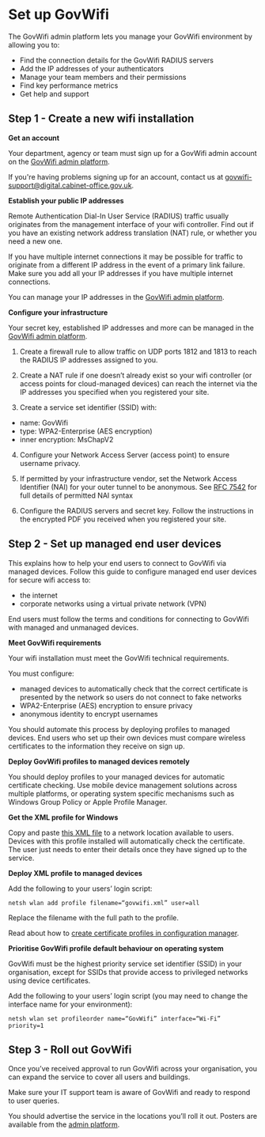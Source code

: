 # Set up GovWifi

The GovWifi admin platform lets you manage your GovWifi environment by allowing you to:

- Find the connection details for the GovWifi RADIUS servers
- Add the IP addresses of your authenticators
- Manage your team members and their permissions
- Find key performance metrics
- Get help and support

## Step 1 - Create a new wifi installation

**Get an account**

Your department, agency or team must sign up for a GovWifi admin account on the [GovWifi admin platform](https://admin.wifi.service.gov.uk/users/sign_up).

If you're having problems signing up for an account, contact us at [govwifi-support@digital.cabinet-office.gov.uk](govwifi-support@digital.cabinet-office.gov.uk).

**Establish your public IP addresses**

Remote Authentication Dial-In User Service (RADIUS) traffic usually originates from the management interface of your wifi controller. Find out if you have an existing network address translation (NAT) rule, or whether you need a new one.

If you have multiple internet connections it may be possible for traffic to originate from a different IP address in the event of a primary link failure. Make sure you add all your IP addresses if you have multiple internet connections.

You can manage your IP addresses in the [GovWifi admin platform](https://admin.wifi.service.gov.uk/).

**Configure your infrastructure**

Your secret key, established IP addresses and more can be managed in the [GovWifi admin platform](https://admin.wifi.service.gov.uk/).

1. Create a firewall rule to allow traffic on UDP ports 1812 and 1813 to reach the RADIUS IP addresses assigned to you.

2. Create a NAT rule if one doesn’t already exist so your wifi controller (or access points for cloud-managed devices) can reach the internet via the IP addresses you specified when you registered your site.

3. Create a service set identifier (SSID) with:
  - name: GovWifi
  - type: WPA2-Enterprise (AES encryption)
  - inner encryption: MsChapV2

4. Configure your Network Access Server (access point) to ensure username privacy.

5. If permitted by your infrastructure vendor, set the Network Access Identifier (NAI) for your outer tunnel to be anonymous. See [RFC 7542](https://tools.ietf.org/html/rfc7542) for full details of permitted NAI syntax

5. Configure the RADIUS servers and secret key. Follow the instructions in the encrypted PDF you received when you registered your site.

## Step 2 - Set up managed end user devices

This explains how to help your end users to connect to GovWifi via managed devices. Follow this guide to configure managed end user devices for secure wifi access to:

- the internet
- corporate networks using a virtual private network (VPN)

End users must follow the terms and conditions for connecting to GovWifi with managed and unmanaged devices.

**Meet GovWifi requirements**

Your wifi installation must meet the GovWifi technical requirements.

You must configure:

- managed devices to automatically check that the correct certificate is presented by the network so users do not connect to fake networks
- WPA2-Enterprise (AES) encryption to ensure privacy
- anonymous identity to encrypt usernames

You should automate this process by deploying profiles to managed devices. End users who set up their own devices must compare wireless certificates to the information they receive on sign up.

**Deploy GovWifi profiles to managed devices remotely**

You should deploy profiles to your managed devices for automatic certificate checking. Use mobile device management solutions across multiple platforms, or operating system specific mechanisms such as Windows Group Policy or Apple Profile Manager.

**Get the XML profile for Windows**

Copy and paste [this XML file](https://raw.githubusercontent.com/alphagov/govwifi/master/profiles/windows-WLANProfile.xml) to a network location available to users. Devices with this profile installed will automatically check the certificate. The user just needs to enter their details once they have signed up to the service.

**Deploy XML profile to managed devices**

Add the following to your users’ login script:

`netsh wlan add profile filename=“govwifi.xml” user=all`

Replace the filename with the full path to the profile.

Read about how to [create certificate profiles in configuration manager](https://docs.microsoft.com/en-us/previous-versions/system-center/system-center-2012-R2/dn270541(v=technet.10)).

**Prioritise GovWifi profile default behaviour on operating system**

GovWifi must be the highest priority service set identifier (SSID) in your organisation, except for SSIDs that provide access to privileged networks using device certificates.

Add the following to your users’ login script (you may need to change the interface name for your environment):

`netsh wlan set profileorder name=“GovWifi” interface=“Wi-Fi” priority=1`

## Step 3 - Roll out GovWifi

Once you’ve received approval to run GovWifi across your organisation, you can expand the service to cover all users and buildings.

Make sure your IT support team is aware of GovWifi and ready to respond to user queries.

You should advertise the service in the locations you’ll roll it out. Posters are available from the [admin platform](https://admin.wifi.service.gov.uk/setup_instructions).


